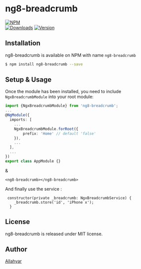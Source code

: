 # ng8-breadcrumb

[![NPM](https://nodei.co/npm/ng8-breadcrumb.png)](https://npmjs.org/package/ng8-breadcrumb)
<br>
<a href="https://www.npmjs.com/package/ng8-breadcrumb"><img src="https://img.shields.io/npm/dt/ng8-breadcrumb.svg" alt="Downloads"></a>
<a href="https://www.npmjs.com/package/ng8-breadcrumb"><img src="https://img.shields.io/npm/v/ng8-breadcrumb.svg" alt="Version"></a>

## Installation

ng8-breadcrumb is available on NPM with name ```ng8-breadcrumb```

```bash
$ npm install ng8-breadcrumb --save
```

## Setup & Usage

Once the module has been installed, you need to include `NgxBreadcrumbModule` into your root module:

```ts
import {NgxBreadcrumbModule} from 'ng8-breadcrumb';
...
@NgModule({
  imports: [
    ...
    NgxBreadcrumbModule.forRoot({
        prefix: 'Home' // default 'false'
    }),
    ...
  ],
  ...
})
export class AppModule {}
```
&
```
<ng8-breadcrumb></ng8-breadcrumb>
```

And finally use the service :
```
 constructor(private _breadcrumb: NgxBreadcrumbService) {
    _breadcrumb.store('id', 'iPhone x');
  }
```

## License

ng8-breadcrumb is released under MIT license.

## Author

[Allahyar](mailto:imAllahyar@gmail.com)
